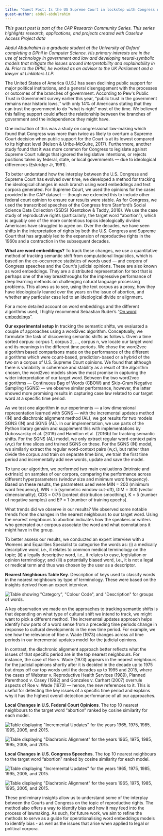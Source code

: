```yaml
---
title: "Guest Post: Is the US Supreme Court in lockstep with Congress when it comes to abortion?"
guest-author: abdul-abdulrahim
---
```

*This guest post is part of the CAP Research Community Series. This series highlights research, applications, and projects created with Caselaw Access Project data*

*Abdul Abdulrahim is a graduate student at the University of Oxford completing a DPhil in Computer Science. His primary interests are in the use of technology in government and law and developing neural-symbolic models that mitigate the issues around interpretability and explainability in AI. Prior to the DPhil, he worked as an advisor to the UK Parliament and a lawyer at Linklaters LLP.*

The United States of America (U.S.) has seen declining public support for major political institutions, and a general disengagement with the processes or outcomes of the branches of government. According to Pew's Public Trust in Government survey earlier this year, “public trust in the government remains near historic lows,'' with only 14% of Americans stating that they can trust the government to do “what is right” most of the time. We believed this falling support could affect the relationship between the branches of government and the independence they might have. 

One indication of this was a study on congressional law-making which found that Congress was more than twice as likely to overturn a Supreme Court decision when public support for the Court is at its lowest compared to its highest level (Nelson & Uribe-McGuire, 2017). Furthermore, another study found that it was more common for Congress to legislate against Supreme Court rulings that ignored the legislative intentions, or rejects positions taken by federal, state, or local governments — due to ideological differences (Eskridge Jr, 1991).

To better understand how the interplay between the U.S. Congress and Supreme Court has evolved over time, we developed a method for tracking the ideological changes in each branch using word embeddings and text corpora generated. For Supreme Court, we used the opinions for the cases provided in the CAP dataset — though we extended this to include other federal court opinion to ensure our results were stable. As for Congress, we used the transcribed speeches of the Congress from Stanford’s Social Science Data Collection (SSDS) (Gentzkow & Taddy, 2018). We use the case study of reproductive rights (particularly, the target word “abortion”), which is arguably one of the more contentious topics ideologically divided Americans have struggled to agree on. Over the decades, we have seen shifts in the interpretation of rights by both the U.S. Congress and Supreme Court that has arguably led to the expansion of reproductive rights in the 1960s and a contraction in the subsequent decades. 

**What are word embeddings?**
To track these changes, we use a quantitative method of tracking semantic shift from computational linguistics, which is based on the co-occurrence statistics of words used — and corpora of Congress speeches and the Court's judicial opinions. These are also known as word embeddings. They are a distributed representation for text that is perhaps one of the key breakthroughs for the impressive performance of deep learning methods on challenging natural language processing problems. This allows us to see, using the text corpus as a proxy, how they have ideologically leaned over the years on the issue of abortion, and whether any particular case led to an ideological divide or alignment.

For a more detailed account on word embeddings and the different algorithms used, I highly recommend Sebastian Ruder’s “[On word embeddings](http://ruder.io/word-embeddings-1/)”.

**Our experimental setup**
In tracking the semantic shifts, we evaluated a couple of approaches using a word2vec algorithm. Conceptually, we formulate the task of discovering semantic shifts as follows. Given a time sorted corpus: corpus 1, corpus 2, ..., corpus n, we locate our target word and its meanings in the different time periods. We chose the word2vec algorithm based comparisons made on the performance of the different algorithms which were count-based, prediction-based or a hybrid of the two on a corpus of U.S. Supreme Court opinions. We found that although there is variability in coherence and stability as a result of the algorithm chosen, the word2vec models show the most promise in capturing the wider interpretation of our target word. Between the two word2vec algorithms — Continuous Bag of Words (CBOW) and Skip-Gram Negative Sampling (SGNS) — we observe similar performance, however, the latter showed more promising results in capturing case law related to our target word at a specific time period.

As we test one algorithm in our experiments — a low dimensional representation learned with SGNS — with the incremental updates method (IN) and diachronic alignment method (AL), we got results for two models SGNS (IN) and SGNS (AL). In our implementation, we use parts of the Python library gensim and supplement this with implementations by Dubossarsky et al. (2019) and Hamilton et al. (2016b) for tracking semantic shifts. For the SGNS (AL) model, we only extract regular word-context pairs (w,c) for time slices and trained SGNS on these. For the SGNS (IN) model, we similarly extract the regular word-context pairs (w,c), but rather than divide the corpus and train on separate time bins, we train the first time period and incrementally add new words, update and save the model. 

To tune our algorithm, we performed two main evaluations (intrinsic and extrinsic) on samples of our corpora, comparing the performance across different hyperparameters (window size and minimum word frequency). Based on these results, the parameters used were MIN = 200 (minimum word frequency), WIN = 5 (symmetric window cut-off), DIM = 300 (vector dimensionality), CDS = 0:75 (context distribution smoothing), K = 5 (number of negative samples) and EP = 1 (number of training epochs). 

What trends did we observe in our results?
We observed some notable trends from the changes in the nearest neighbours to our target word. Using the nearest neighbours to abortion indicates how the speakers or writers who generated our corpous associate the word and what connotations it might have in the group. 

To better assess our results, we conducted an expert interview with a Womens and Equalities Specialist to categorise the words as: (i) a medically descriptive word, i.e., it relates to common medical terminology on the topic; (ii) a legally descriptive word, i.e., it relates to case, legislation or opinion terminology; and (iii) a potentially biased word, i.e., it is not a legal or medical term and thus was chosen by the user as a descriptor.

**Nearest Neighbours Table Key**. Description of keys used to classify words in the nearest neighbours by type of terminology. These were based on the insights derived from an expert interview.

![Table showing "Category", "Colour Code", and "Description" for groups of words.](https://lil-blog-media.s3.amazonaws.com/Figure1.png)

A key observation we made on the approaches to tracking semantic shifts is that depending on what type of cultural shift we intend to track, we might want to pick a different method. The incremental updates approach helps identify how parts of a word sense from a preceding time periods change in response to cultural developments in the new time period. For example, we see how the relevance of Roe v. Wade (1973) changes across all time periods in our incremental updates model for the judicial opinions. 

In contrast, the diachronic alignment approach better reflects what the issues of that specific period are in the top nearest neighbours. For instance, the case of Roe v. Wade (1973) appears in the nearest neighbours for the judicial opinions shortly after it is decided in the decade up to 1975 but drops off our top words until the decades up to 1995 and 2015, where the cases of Webster v. Reproductive Health Services (1989), Planned Parenthood v. Casey (1992) and Gonzales v. Carhart (2007) overrule aspects of Roe v. Wade (1973) — hence, the new references to it. This is useful for detecting the key issues of a specific time period and explains why it has the highest overall detection performance of all our approaches.

**Local Changes in U.S. Federal Court Opinions**. The top 10 nearest neighbours to the target word “abortion” ranked by cosine similarity for each model.

![Table displaying "Incremental Updates" for the years 1965, 1975, 1985, 1995, 2005, and 2015.](https://lil-blog-media.s3.amazonaws.com/Figure2.png)

![Table displaying "Diachronic Alignment" for the years 1965, 1975, 1985, 1995, 2005, and 2015.](https://lil-blog-media.s3.amazonaws.com/Figure3.png)

**Local Changes in U.S. Congress Speeches**. The top 10 nearest neighbours to the target word “abortion” ranked by cosine similarity for each model.

![Table displaying "Incremental Updates" for the years 1965, 1975, 1985, 1995, 2005, and 2015.](https://lil-blog-media.s3.amazonaws.com/Figure4.png)

![Table displaying "Diachronic Alignment" for the years 1965, 1975, 1985, 1995, 2005, and 2015.](https://lil-blog-media.s3.amazonaws.com/Figure5.png)

These preliminary insights allow us to understand some of the interplay between the Courts and Congress on the topic of reproductive rights. The method also offers a way to identify bias and how it may feed into the process of lawmaking. As such, for future work, we aim to refine the methods to serve as a guide for operationalising word embeddings models to identify bias - as well as the issues that arise when applied to legal or political corpora.
